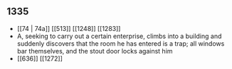 ## 1335
- [[74 | 74a]] [[513]] [[1248]] [[1283]] 
- A, seeking to carry out a certain enterprise, climbs into a building and suddenly discovers that the room he has entered is a trap; all windows bar themselves, and the stout door locks against him
- [[636]] [[1272]] 

